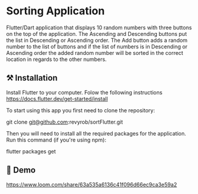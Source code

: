 # Sorting Application
Flutter/Dart application that displays 10 random numbers with three buttons
on the top of the application.
The Ascending and Descending buttons put the list in Descending or Ascending order.
The Add button adds a random number to the list of buttons and if the list of numbers
is in Descending or Ascending order the added random number will be sorted in the
correct location in regards to the other numbers.
 

## ⚒️ Installation

Install Flutter to your computer.  Folow the following instructions https://docs.flutter.dev/get-started/install

To start using this app you first need to clone the repository:

git clone git@github.com:revyrob/sortFlutter.git

Then you will need to install all the required packages for the application. Run this command (if you're using npm):

flutter packages get


## 🎥 Demo

https://www.loom.com/share/63a535a6136c41f096d66ec9ca3e59a2